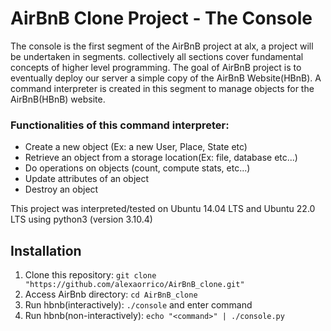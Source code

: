 # AirBnB Clone Project - The Console

The console is the first segment of the AirBnB project at alx, a project will be undertaken in segments.
collectively all sections cover fundamental concepts of higher level programming. The goal of AirBnB project is to eventually deploy our server a simple copy of the AirBnB Website(HBnB). 
A command interpreter is created in this segment to manage objects for the AirBnB(HBnB) website.

### Functionalities of this command interpreter:
- Create a new object (Ex: a new User, Place, State etc)
- Retrieve an object from a storage location(Ex: file, database etc...)
- Do operations on objects (count, compute stats, etc...)
- Update attributes of an object
- Destroy an object

This project was interpreted/tested on Ubuntu 14.04 LTS and Ubuntu 22.0 LTS using python3 (version 3.10.4)

## Installation
1. Clone this repository: `git clone "https://github.com/alexaorrico/AirBnB_clone.git"`
2. Access AirBnb directory: `cd AirBnB_clone`
3. Run hbnb(interactively): `./console` and enter command
4. Run hbnb(non-interactively): `echo "<command>" | ./console.py`
